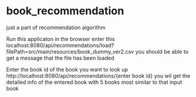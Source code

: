 # book_recommendation
just a part of recommendation algorithm

Run this applicaton
in the browser enter this
localhost:8080/api/recommendations/load?filePath=src/main/resources/book_dummy_ver2.csv
you should be able to get a message that the file has been loaded

Enter the book id of the book you want to look up
http://localhost:8080/api/recommendations/{enter book id}
you wil get the detailed info of the entered book
with 5 books most similar to that input book
